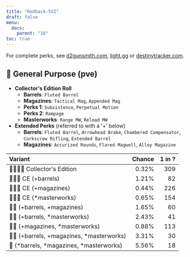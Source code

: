 ```yaml
---
title: "Redback-5SI"
draft: false
menu:
  docs:
    parent: "16"
toc: true
---
```


For complete perks, see [d2gunsmith.com](https://d2gunsmith.com/w/1687353095), [light.gg](https://www.light.gg/db/items/1687353095) or [destinytracker.com](https://destinytracker.com/destiny-2/db/items/1687353095).



## 👾 General Purpose (pve)



* **Collector's Edition Roll**
  * **Barrels**: `Fluted Barrel`
  * **Magazines**: `Tactical Mag`, `Appended Mag`
  * **Perks 1**: `Subsistence`, `Perpetual Motion`
  * **Perks 2**: `Rampage`
  * **Masterworks**: `Range MW`, `Reload MW`
* **Extended Perks** (referred to with a '+' below)
  * **Barrels**: `Fluted Barrel`, `Arrowhead Brake`, `Chambered Compensator`, `Corkscrew Rifling`, `Extended Barrel`
  * **Magazines**: `Accurized Rounds`, `Flared Magwell`, `Alloy Magazine`

| Variant | Chance | 1 in ? |
|:-|-:|-:|
| 👾👾👾🌟 Collector's Edition | 0.32% | 309 |
| 👾👾👾 CE (+barrels) | 1.21% | 82 |
| 👾👾👾 CE (+magazines) | 0.44% | 226 |
| 👾👾👾 CE (*masterworks) | 0.65% | 154 |
| 👾👾 (+barrels, +magazines) | 1.65% | 60 |
| 👾👾 (+barrels, *masterworks) | 2.43% | 41 |
| 👾👾 (+magazines, *masterworks) | 0.88% | 113 |
| 👾👾 (+barrels, +magazines, *masterworks) | 3.31% | 30 |
| 👾 (*barrels, *magazines, *masterworks) | 5.56% | 18 |
